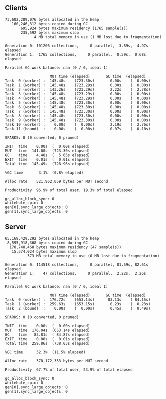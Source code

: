 ## Clients

    73,602,289,076 bytes allocated in the heap
       160,246,312 bytes copied during GC
           695,924 bytes maximum residency (1765 sample(s))
           235,592 bytes maximum slop
                 4 MB total memory in use (1 MB lost due to fragmentation)

    Generation 0: 101206 collections,     0 parallel,  3.89s,  4.97s elapsed
    Generation 1:  1765 collections,     0 parallel,  0.59s,  0.68s elapsed

    Parallel GC work balance: nan (0 / 0, ideal 1)

                        MUT time (elapsed)       GC time  (elapsed)
    Task  0 (worker) :  145.48s    (723.30s)       0.00s    (  0.00s)
    Task  1 (worker) :  145.48s    (723.29s)       0.00s    (  0.00s)
    Task  2 (worker) :  143.26s    (723.29s)       2.22s    (  2.78s)
    Task  3 (worker) :  145.48s    (723.29s)       0.00s    (  0.00s)
    Task  4 (worker) :  145.48s    (723.29s)       0.00s    (  0.00s)
    Task  5 (worker) :  145.48s    (723.30s)       0.00s    (  0.00s)
    Task  6 (worker) :  145.48s    (723.30s)       0.00s    (  0.00s)
    Task  7 (worker) :  145.48s    (723.30s)       0.00s    (  0.00s)
    Task  8 (worker) :  145.48s    (723.30s)       0.00s    (  0.00s)
    Task  9 (worker) :  145.48s    (723.30s)       0.00s    (  0.00s)
    Task 10 (worker) :    0.00s    (  0.00s)       2.19s    (  2.76s)
    Task 11 (bound)  :    0.00s    (  0.00s)       0.07s    (  0.10s)

    SPARKS: 0 (0 converted, 0 pruned)

    INIT  time    0.00s  (  0.00s elapsed)
    MUT   time  141.00s  (723.30s elapsed)
    GC    time    4.48s  (  5.65s elapsed)
    EXIT  time    0.01s  (  0.01s elapsed)
    Total time  145.49s  (728.96s elapsed)

    %GC time       3.1%  (0.8% elapsed)

    Alloc rate    521,962,059 bytes per MUT second

    Productivity  96.9% of total user, 19.3% of total elapsed

    gc_alloc_block_sync: 0
    whitehole_spin: 0
    gen[0].sync_large_objects: 0
    gen[1].sync_large_objects: 0

## Server

    65,168,429,292 bytes allocated in the heap
     8,595,918,368 bytes copied during GC
      178,748,468 bytes maximum residency (47 sample(s))
       15,574,024 bytes maximum slop
              373 MB total memory in use (0 MB lost due to fragmentation)

    Generation 0: 114518 collections,     0 parallel, 81.59s, 82.61s elapsed
    Generation 1:    47 collections,     0 parallel,  2.22s,  2.26s elapsed

    Parallel GC work balance: nan (0 / 0, ideal 1)

                        MUT time (elapsed)       GC time  (elapsed)
    Task  0 (worker) :  176.72s    (653.14s)      83.13s    ( 84.15s)
    Task  1 (worker) :  259.63s    (653.15s)       0.23s    (  0.23s)
    Task  2 (bound)  :    0.00s    (  0.00s)       0.45s    (  0.49s)

    SPARKS: 0 (0 converted, 0 pruned)

    INIT  time    0.00s  (  0.00s elapsed)
    MUT   time  176.04s  (653.14s elapsed)
    GC    time   83.81s  ( 84.87s elapsed)
    EXIT  time    0.00s  (  0.01s elapsed)
    Total time  259.86s  (738.03s elapsed)

    %GC time      32.3%  (11.5% elapsed)

    Alloc rate    370,172,353 bytes per MUT second

    Productivity  67.7% of total user, 23.9% of total elapsed

    gc_alloc_block_sync: 0
    whitehole_spin: 0
    gen[0].sync_large_objects: 0
    gen[1].sync_large_objects: 0


